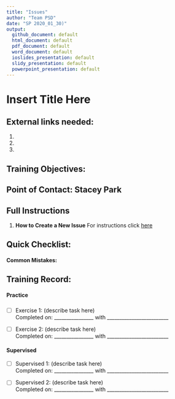 ```yaml
---
title: "Issues"
author: "Team PSD"
date: "SP 2020_01_30)"
output: 
  github_document: default
  html_document: default
  pdf_document: default
  word_document: default
  ioslides_presentation: default
  slidy_presentation: default
  powerpoint_presentation: default
---
```


# Insert Title Here

## External links needed:
1.
2.
3.

## Training Objectives:

## Point of Contact: Stacey Park

## Full Instructions

1. **How to Create a New Issue**
For instructions click [here](https://help.github.com/en/github/managing-your-work-on-github/creating-an-issue)

## Quick Checklist:
#### Common Mistakes:

## Training Record:
#### Practice
###
- [ ] Exercise 1: (describe task here)     
Completed on: ________________ with _________________________ 

- [ ] Exercise 2: (describe task here)        
Completed on: ________________ with _________________________  

#### Supervised 
- [ ] Supervised 1: (describe task here)        
Completed on: ________________ with _________________________  

- [ ] Supervised 2: (describe task here)        
Completed on: ________________ with _________________________  
